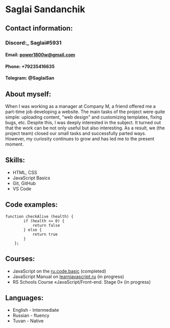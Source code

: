 # __Saglai Sandanchik__

## __Contact information:__
### __Discord:___ Saglai#5931
#### __Email:__ power1800w@gmail.com
#### __Phone:__ +79235416635
#### __Telegram:__ @SaglaiSan 

## __About myself:__
 When I was working as a manager at Company M, a friend offered me a part-time job developing a website. The main tasks of the project were quite simple: uploading content, "web design" and customizing templates, fixing bugs, etc. Despite this, I was deeply interested in the subject. It turned out that the work can be not only useful but also interesting. As a result, we (the project team) closed our small tasks and successfully parted ways. However, my curiosity continues to grow and has led me to the present moment. 

## __Skills:__
* HTML, CSS
* JavaScript Basics
* Git, GitHub
* VS Code

## __Code examples:__
```
function checkAlive (health) {
        if (health <= 0) {
            return false
        } else {
            return true
        }
    };
```

## __Courses:__
* JavaScript on the [ru.code.basic](https://ru.code-basics.com/languages/javascript) (completed)
* JavaScript Manual on [learnjavascript.ru](https://learn.javascript.ru/) (in progress)
* RS Schools Course «JavaScript/Front-end. Stage 0» (in progress)

## __Languages:__
* English - Intermediate
* Russian - fluency
* Tuvan - Native